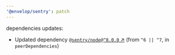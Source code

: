 ```yaml
---
'@envelop/sentry': patch
---
```


dependencies updates:

- Updated dependency [`@sentry/node@^8.0.0` ↗︎](https://www.npmjs.com/package/@sentry/node/v/8.0.0)
  (from `^6 || ^7`, in `peerDependencies`)
